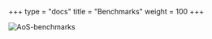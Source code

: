 +++
type = "docs"
title = "Benchmarks"
weight = 100
+++

![AoS-benchmarks](/images/aos_benchmark.svg)
